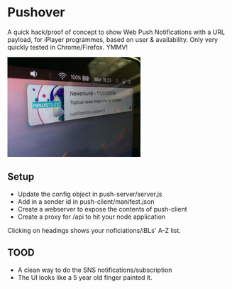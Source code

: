 # Pushover

A quick hack/proof of concept to show Web Push Notifications with a URL payload,
for iPlayer programmes, based on user & availability.
Only very quickly tested in Chrome/Firefox. YMMV!

![Example notification on PC](notification.jpg)

## Setup
* Update the config object in push-server/server.js
* Add in a sender id in push-client/manifest.json
* Create a webserver to expose the contents of push-client
* Create a proxy for /api to hit your node application

Clicking on headings shows your noficiations/iBLs' A-Z list.


## TOOD
* A clean way to do the SNS notifications/subscription
* The UI looks like a 5 year old finger painted it.
